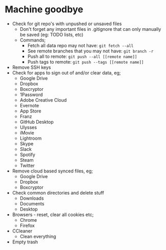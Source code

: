 Machine goodbye
===============

- Check for git repo's with unpushed or unsaved files
    - Don't forget any important files in .gitignore that can only manually be saved (eg: TODO lists, etc)
    - Commands;
        - Fetch all data repo may not have: `git fetch --all`
        - See remote branches that you may not have: `git branch -r`
        - Push all to remote: `git push --all [[remote name]]`
        - Push tags to remote: `git push --tags [[remote name]]`
- Remove SSH keys
- Check for apps to sign out of and/or clear data, eg;
    - Google Drive
    - Dropbox
    - Boxcryptor
    - 1Password
    - Adobe Creative Cloud
    - Evernote
    - App Store
    - Franz
    - GitHub Desktop
    - Ulysses
    - iMovie
    - Lightroom
    - Skype
    - Slack
    - Spotify
    - Steam
    - Twitter
- Remove cloud based synced files, eg;
    - Google Drive
    - Dropbox
    - Boxcryptor
- Check common directories and delete stuff
    - Downloads
    - Documents
    - Desktop
- Browsers - reset, clear all cookies etc;
    - Chrome
    - Firefox
- CCleaner
    - Clean everything
- Empty trash
